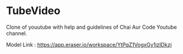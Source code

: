 # TubeVideo

Clone of youutube with help and guidelines of Chai Aur Code Youtube channel.

Model Link : https://app.eraser.io/workspace/YtPqZ1VogxGy1jzIDkzj

